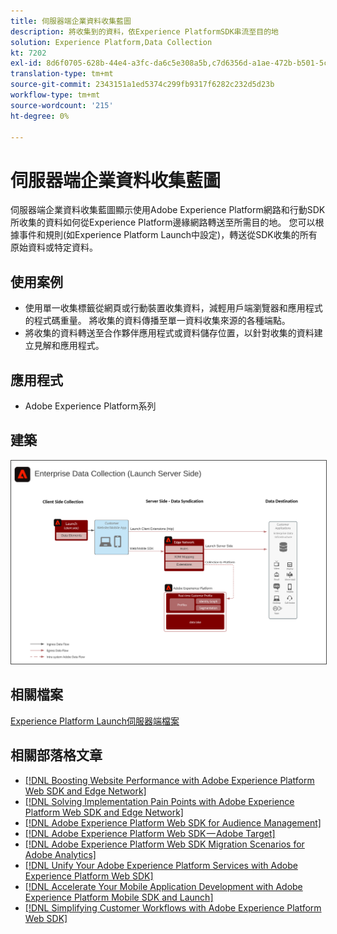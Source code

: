 ```yaml
---
title: 伺服器端企業資料收集藍圖
description: 將收集到的資料，依Experience PlatformSDK串流至目的地
solution: Experience Platform,Data Collection
kt: 7202
exl-id: 8d6f0705-628b-44e4-a3fc-da6c5e308a5b,c7d6356d-a1ae-472b-b501-5c736e990252
translation-type: tm+mt
source-git-commit: 2343151a1ed5374c299fb9317f6282c232d5d23b
workflow-type: tm+mt
source-wordcount: '215'
ht-degree: 0%

---
```


# 伺服器端企業資料收集藍圖

伺服器端企業資料收集藍圖顯示使用Adobe Experience Platform網路和行動SDK所收集的資料如何從Experience Platform邊緣網路轉送至所需目的地。 您可以根據事件和規則(如Experience Platform Launch中設定)，轉送從SDK收集的所有原始資料或特定資料。

## 使用案例

* 使用單一收集標籤從網頁或行動裝置收集資料，減輕用戶端瀏覽器和應用程式的程式碼重量。 將收集的資料傳播至單一資料收集來源的各種端點。
* 將收集的資料轉送至合作夥伴應用程式或資料儲存位置，以針對收集的資料建立見解和應用程式。

## 應用程式

* Adobe Experience Platform系列

## 建築

<img src="assets/entcollect.svg" alt="企業資料採集的參考體系結構" style="border:1px solid #4a4a4a" />

## 相關檔案

[Experience Platform Launch伺服器端檔案](https://experienceleague.adobe.com/docs/launch/using/server-side-info/server-side-overview.html?lang=en#server-side-info)

## 相關部落格文章

* [[!DNL Boosting Website Performance with Adobe Experience Platform Web SDK and Edge Network]](https://medium.com/adobetech/boosting-website-performance-with-adobe-experience-platform-web-sdk-and-edge-network-329fcf70fdf9)
* [[!DNL Solving Implementation Pain Points with Adobe Experience Platform Web SDK and Edge Network]](https://medium.com/adobetech/solving-implementation-pain-points-with-adobe-experience-platform-web-sdk-and-edge-network-880b635e6819)
* [[!DNL Adobe Experience Platform Web SDK for Audience Management]](https://medium.com/adobetech/adobe-experience-platform-web-sdk-for-audience-management-751fa6d063bc)
* [[!DNL Adobe Experience Platform Web SDK — Adobe Target]](https://medium.com/adobetech/adobe-experience-platform-web-sdk-adobe-target-9b9f621d271)
* [[!DNL Adobe Experience Platform Web SDK Migration Scenarios for Adobe Analytics]](https://medium.com/adobetech/adobe-experience-platform-web-sdk-migration-scenarios-for-adobe-analytics-91c255ec82b0)
* [[!DNL Unify Your Adobe Experience Platform Services with Adobe Experience Platform Web SDK]](https://medium.com/adobetech/unify-your-adobe-experience-platform-services-with-adobe-experience-platform-web-sdk-75cf6851a9fc)
* [[!DNL Accelerate Your Mobile Application Development with Adobe Experience Platform Mobile SDK and Launch]](https://medium.com/adobetech/accelerate-your-mobile-application-development-with-adobe-experience-platform-mobile-sdk-and-launch-ed023536d611)
* [[!DNL Simplifying Customer Workflows with Adobe Experience Platform Web SDK]](https://medium.com/adobetech/simplifying-customer-workflows-with-adobe-experience-platform-web-sdk-4e54fe134f4a)
